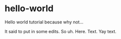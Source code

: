 # hello-world
Hello world tutorial because why not...

It said to put in some edits. So uh. Here. Text. Yay text.
